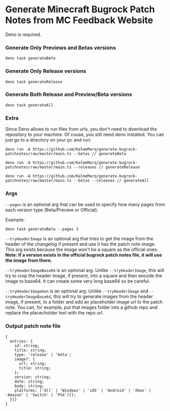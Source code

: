 # Generate Minecraft Bugrock Patch Notes from MC Feedback Website
Deno is required.

### Generate Only Previews and Betas versions
```
deno task generateBeta
```

### Generate Only Release versions
```
deno task generateRelease
```

### Generate Both Release and Preview/Beta versions
```
deno task generateAll
```

### Extra
Since Deno allows to run files from urls, you don't need to download the repository to your machine. Of couse, you still need deno installed. You can just go to a directory on your pc and run:

```
deno run -A https://github.com/KalmeMarq/generate-bugrock-patchnotes/raw/master/main.ts --betas // generateBeta
```
```
deno run -A https://github.com/KalmeMarq/generate-bugrock-patchnotes/raw/master/main.ts --releases // generateRelease
```
```
deno run -A https://github.com/KalmeMarq/generate-bugrock-patchnotes/raw/master/main.ts --betas --releases // generateAll
```

### Args
```--pages``` is an optional arg that can be used to specify how many pages from each version type (Beta/Preview or Official).

Example:
```
deno task generateBeta --pages 3
```

```--tryHeaderImage``` is an optional arg that tries to get the image from the header of the changelog if present and use it has the patch note image. This arg exists because the image won't be a square as the official ones. **Note: If a version exists in the official bugrock patch notes file, it will use the image from there.**

```--tryHeaderImageBase64``` is an optional arg. Unlike ```--tryHeaderImage```, this will try to crop the header image, if present, into a square and then encode the image to base64. It can create some very long base64 so be careful.

```--tryHeaderImageGen``` is an optional arg. Unlike ```--tryHeaderImage``` and ```--tryHeaderImageBase64```, this will try to generate images from the header image, if present, to a folder and add an placeholder image url to the patch note. You can, for example, put that images folder into a github repo and replace the placecholder text with the repo url.

### Output patch note file

```
{
  entries: {
    id: string;
    title: string;
    type: 'release' | 'beta';
    image?: {
      url: string;
      title: string;
    };
    version: string;
    date: string;
    body: string;
    platforms: ('All' | 'Windows' | 'iOS' | 'Android' | 'Xbox' | 'Amazon' | 'Switch' | 'PS4')[];
  }[]
}
```